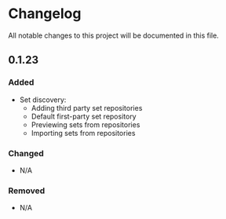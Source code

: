 # Changelog
All notable changes to this project will be documented in this file.

## 0.1.23
### Added
- Set discovery:
    - Adding third party set repositories
    - Default first-party set repository
    - Previewing sets from repositories
    - Importing sets from repositories

### Changed
- N/A

### Removed
- N/A
